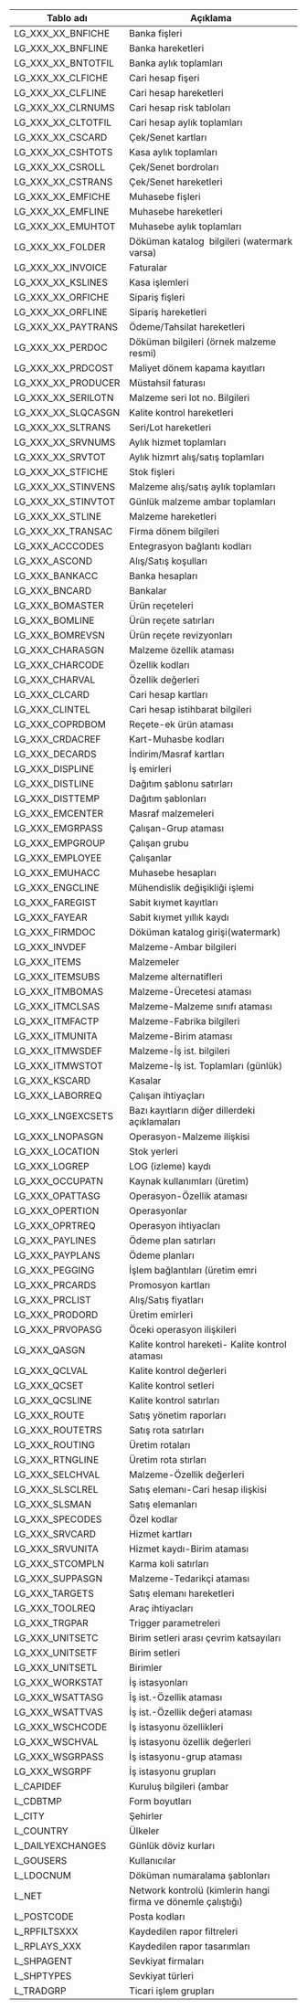 **Tablo adı**|**Açıklama**
-----|-----
LG\_XXX\_XX\_BNFICHE|Banka fişleri
LG\_XXX\_XX\_BNFLINE|Banka hareketleri
LG\_XXX\_XX\_BNTOTFIL|Banka aylık toplamları
LG\_XXX\_XX\_CLFICHE|Cari hesap fişeri
LG\_XXX\_XX\_CLFLINE|Cari hesap hareketleri
LG\_XXX\_XX\_CLRNUMS|Cari hesap risk tabloları
LG\_XXX\_XX\_CLTOTFIL|Cari hesap aylık toplamları
LG\_XXX\_XX\_CSCARD|Çek/Senet kartları
LG\_XXX\_XX\_CSHTOTS|Kasa aylık toplamları
LG\_XXX\_XX\_CSROLL|Çek/Senet bordroları
LG\_XXX\_XX\_CSTRANS|Çek/Senet hareketleri
LG\_XXX\_XX\_EMFICHE|Muhasebe fişleri
LG\_XXX\_XX\_EMFLINE|Muhasebe hareketleri
LG\_XXX\_XX\_EMUHTOT|Muhasebe aylık toplamları
LG\_XXX\_XX\_FOLDER|Döküman katalog  bilgileri (watermark varsa)
LG\_XXX\_XX\_INVOICE|Faturalar
LG\_XXX\_XX\_KSLINES|Kasa işlemleri
LG\_XXX\_XX\_ORFICHE|Sipariş fişleri
LG\_XXX\_XX\_ORFLINE|Sipariş hareketleri
LG\_XXX\_XX\_PAYTRANS|Ödeme/Tahsilat hareketleri
LG\_XXX\_XX\_PERDOC|Döküman bilgileri (örnek malzeme resmi)
LG\_XXX\_XX\_PRDCOST|Maliyet dönem kapama kayıtları
LG\_XXX\_XX\_PRODUCER|Müstahsil faturası
LG\_XXX\_XX\_SERILOTN|Malzeme seri lot no. Bilgileri
LG\_XXX\_XX\_SLQCASGN|Kalite kontrol hareketleri
LG\_XXX\_XX\_SLTRANS|Seri/Lot hareketleri
LG\_XXX\_XX\_SRVNUMS|Aylık hizmet toplamları
LG\_XXX\_XX\_SRVTOT|Aylık hizmrt alış/satış toplamları
LG\_XXX\_XX\_STFICHE|Stok fişleri
LG\_XXX\_XX\_STINVENS|Malzeme alış/satış aylık toplamları
LG\_XXX\_XX\_STINVTOT|Günlük malzeme ambar toplamları
LG\_XXX\_XX\_STLINE|Malzeme hareketleri
LG\_XXX\_XX\_TRANSAC|Firma dönem bilgileri
LG\_XXX\_ACCCODES|Entegrasyon bağlantı kodları
LG\_XXX\_ASCOND|Alış/Satış koşulları
LG\_XXX\_BANKACC|Banka hesapları
LG\_XXX\_BNCARD|Bankalar
LG\_XXX\_BOMASTER|Ürün reçeteleri
LG\_XXX\_BOMLINE|Ürün reçete satırları
LG\_XXX\_BOMREVSN|Ürün reçete revizyonları
LG\_XXX\_CHARASGN|Malzeme özellik ataması
LG\_XXX\_CHARCODE|Özellik kodları
LG\_XXX\_CHARVAL|Özellik değerleri
LG\_XXX\_CLCARD|Cari hesap kartları
LG\_XXX\_CLINTEL|Cari hesap istihbarat bilgileri
LG\_XXX\_COPRDBOM|Reçete-ek ürün ataması
LG\_XXX\_CRDACREF|Kart-Muhasbe kodları
LG\_XXX\_DECARDS|İndirim/Masraf kartları
LG\_XXX\_DISPLINE|İş emirleri
LG\_XXX\_DISTLINE|Dağıtım şablonu satırları
LG\_XXX\_DISTTEMP|Dağıtım şablonları
LG\_XXX\_EMCENTER|Masraf malzemeleri
LG\_XXX\_EMGRPASS|Çalışan-Grup ataması
LG\_XXX\_EMPGROUP|Çalışan grubu
LG\_XXX\_EMPLOYEE|Çalışanlar
LG\_XXX\_EMUHACC|Muhasebe hesapları
LG\_XXX\_ENGCLINE|Mühendislik değişikliği işlemi
LG\_XXX\_FAREGIST|Sabit kıymet kayıtları
LG\_XXX\_FAYEAR|Sabit kıymet yıllık kaydı
LG\_XXX\_FIRMDOC|Döküman katalog girişi(watermark)
LG\_XXX\_INVDEF|Malzeme-Ambar bilgileri
LG\_XXX\_ITEMS|Malzemeler
LG\_XXX\_ITEMSUBS|Malzeme alternatifleri
LG\_XXX\_ITMBOMAS|Malzeme-Ürecetesi ataması
LG\_XXX\_ITMCLSAS|Malzeme-Malzeme sınıfı ataması
LG\_XXX\_ITMFACTP|Malzeme-Fabrika bilgileri
LG\_XXX\_ITMUNITA|Malzeme-Birim ataması
LG\_XXX\_ITMWSDEF|Malzeme-İş ist. bilgileri
LG\_XXX\_ITMWSTOT|Malzeme-İş ist. Toplamları (günlük)
LG\_XXX\_KSCARD|Kasalar
LG\_XXX\_LABORREQ|Çalışan ihtiyaçları
LG\_XXX\_LNGEXCSETS|Bazı kayıtların diğer dillerdeki açıklamaları
LG\_XXX\_LNOPASGN|Operasyon-Malzeme ilişkisi
LG\_XXX\_LOCATION|Stok yerleri
LG\_XXX\_LOGREP|LOG (izleme) kaydı
LG\_XXX\_OCCUPATN|Kaynak kullanımları (üretim)
LG\_XXX\_OPATTASG|Operasyon-Özellik ataması
LG\_XXX\_OPERTION|Operasyonlar
LG\_XXX\_OPRTREQ|Operasyon ihtiyacları
LG\_XXX\_PAYLINES|Ödeme plan satırları
LG\_XXX\_PAYPLANS|Ödeme planları
LG\_XXX\_PEGGING|İşlem bağlantıları (üretim emri
LG\_XXX\_PRCARDS|Promosyon kartları
LG\_XXX\_PRCLIST|Alış/Satış fiyatları
LG\_XXX\_PRODORD|Üretim emirleri
LG\_XXX\_PRVOPASG|Öceki operasyon ilişkileri
LG\_XXX\_QASGN|Kalite kontrol hareketi- Kalite kontrol ataması
LG\_XXX\_QCLVAL|Kalite kontrol değerleri
LG\_XXX\_QCSET|Kalite kontrol setleri
LG\_XXX\_QCSLINE|Kalite kontrol satırları
LG\_XXX\_ROUTE|Satış yönetim raporları
LG\_XXX\_ROUTETRS|Satış rota satırları
LG\_XXX\_ROUTING|Üretim rotaları
LG\_XXX\_RTNGLINE|Üretim rota stırları
LG\_XXX\_SELCHVAL|Malzeme-Özellik değerleri
LG\_XXX\_SLSCLREL|Satış elemanı-Cari hesap ilişkisi
LG\_XXX\_SLSMAN|Satış elemanları
LG\_XXX\_SPECODES|Özel kodlar
LG\_XXX\_SRVCARD|Hizmet kartları
LG\_XXX\_SRVUNITA|Hizmet kaydı-Birim ataması
LG\_XXX\_STCOMPLN|Karma koli satırları
LG\_XXX\_SUPPASGN|Malzeme-Tedarikçi ataması
LG\_XXX\_TARGETS|Satış elemanı hareketleri
LG\_XXX\_TOOLREQ|Araç ihtiyacları
LG\_XXX\_TRGPAR|Trigger parametreleri
LG\_XXX\_UNITSETC|Birim setleri arası çevrim katsayıları
LG\_XXX\_UNITSETF|Birim setleri
LG\_XXX\_UNITSETL|Birimler
LG\_XXX\_WORKSTAT|İş istasyonları
LG\_XXX\_WSATTASG|İş ist.-Özellik ataması
LG\_XXX\_WSATTVAS|İş ist.-Özellik değeri ataması
LG\_XXX\_WSCHCODE|İş istasyonu özellikleri
LG\_XXX\_WSCHVAL|İş istasyonu özellik değerleri
LG\_XXX\_WSGRPASS|İş istasyonu-grup ataması
LG\_XXX\_WSGRPF|İş istasyonu grupları
L\_CAPIDEF|Kuruluş bilgileri (ambar
L\_CDBTMP|Form boyutları
L\_CITY|Şehirler
L\_COUNTRY|Ülkeler
L\_DAILYEXCHANGES|Günlük döviz kurları
L\_GOUSERS|Kullanıcılar
L\_LDOCNUM|Döküman numaralama şablonları
L\_NET|Network kontrolü (kimlerin hangi firma ve dönemle çalıştığı)
L\_POSTCODE|Posta kodları
L\_RPFILTSXXX|Kaydedilen rapor filtreleri
L\_RPLAYS\_XXX|Kaydedilen rapor tasarımları
L\_SHPAGENT|Sevkiyat firmaları
L\_SHPTYPES|Sevkiyat türleri
L\_TRADGRP|Ticari işlem grupları
